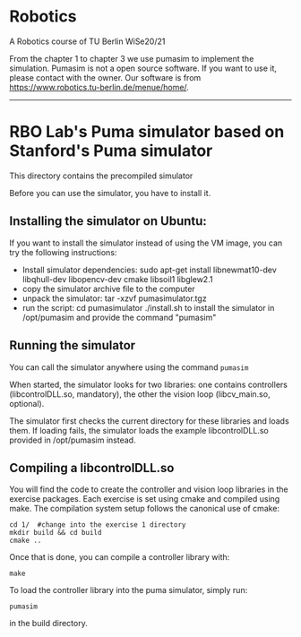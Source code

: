 # Robotics
A Robotics course of TU Berlin WiSe20/21

From the chapter 1 to chapter 3 we use pumasim to implement the simulation. 
Pumasim is not a open source software. If you want to use it, please contact with the owner. 
Our software is from https://www.robotics.tu-berlin.de/menue/home/.

--------------------------------------------------------------------------------------------

# RBO Lab's Puma simulator based on Stanford's Puma simulator


This directory contains the precompiled simulator

Before you can use the simulator, you have to install it.


## Installing the simulator on Ubuntu:
If you want to install the simulator instead of using the VM image, you can try the following instructions:

* Install simulator dependencies:
        sudo apt-get install libnewmat10-dev libqhull-dev libopencv-dev cmake libsoil1 libglew2.1
* copy the simulator archive file to the computer
* unpack the simulator: 
        tar -xzvf pumasimulator.tgz
* run the script:
        cd pumasimulator
        ./install.sh 
  to install the simulator in /opt/pumasim and provide the command "pumasim"

## Running the simulator

You can call the simulator anywhere using the command ```pumasim```
       
When started, the simulator looks for two libraries: one contains controllers (libcontrolDLL.so, mandatory), the other the vision loop (libcv_main.so, optional).

The simulator first checks the current directory for these libraries and loads them. 
If loading fails, the simulator loads the example libcontrolDLL.so provided in /opt/pumasim instead.


## Compiling a libcontrolDLL.so

You will find the code to create the controller and vision loop libraries in the exercise packages.
Each exercise is set using cmake and compiled using make.
The compilation system setup follows the canonical use of cmake:

```
cd 1/  #change into the exercise 1 directory
mkdir build && cd build
cmake ..
```

Once that is done, you can compile a controller library with:

```
make
```

To load the controller library into the puma simulator, simply run:

```
pumasim
```

in the build directory.



